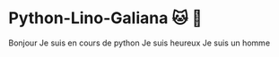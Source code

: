# Python-Lino-Galiana :cat: :koala:
Bonjour
Je suis en cours de python
Je suis heureux
Je suis un homme
